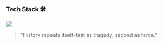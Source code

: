 ### Tech Stack 🛠       
[![](https://skillicons.dev/icons?i=java,python,mysql,vercel,idea,vscode,git,github,latex)](https://skillicons.dev)                                  

>"History repeats itself-first as tragedy, second as farce." 
 

 
                        



 








